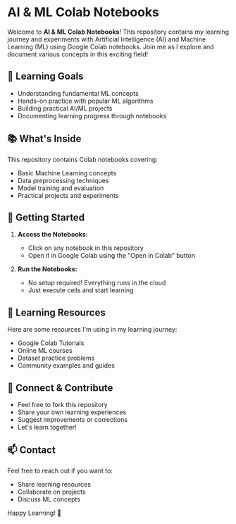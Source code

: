 # AI & ML Colab Notebooks

Welcome to **AI & ML Colab Notebooks**! This repository contains my learning journey and experiments with Artificial Intelligence (AI) and Machine Learning (ML) using Google Colab notebooks. Join me as I explore and document various concepts in this exciting field!

## 🎯 Learning Goals

- Understanding fundamental ML concepts
- Hands-on practice with popular ML algorithms
- Building practical AI/ML projects
- Documenting learning progress through notebooks

## 📚 What's Inside

This repository contains Colab notebooks covering:
- Basic Machine Learning concepts
- Data preprocessing techniques
- Model training and evaluation
- Practical projects and experiments

## 🚀 Getting Started

1. **Access the Notebooks:**
   - Click on any notebook in this repository
   - Open it in Google Colab using the "Open in Colab" button
   
2. **Run the Notebooks:**
   - No setup required! Everything runs in the cloud
   - Just execute cells and start learning

## 📝 Learning Resources

Here are some resources I'm using in my learning journey:
- Google Colab Tutorials
- Online ML courses
- Dataset practice problems
- Community examples and guides

## 🤝 Connect & Contribute

- Feel free to fork this repository
- Share your own learning experiences
- Suggest improvements or corrections
- Let's learn together!

## 📫 Contact

Feel free to reach out if you want to:
- Share learning resources
- Collaborate on projects
- Discuss ML concepts

Happy Learning! 🌟

